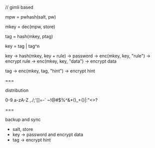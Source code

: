 // gimli based

mpw = pwhash(salt, pw)

mkey = dec(mpw, store)

tag = hash(mkey, ptag)

key = tag | tag^n

key -> hash(mkey, key + rule) -> password
	-> enc(mkey, key, "rule") -> encrypt rule
	-> enc(mkey, key, "data") -> encrypt data

tag -> enc(mkey, tag, "hint") -> encrypt hint

===

distribution

0-9
a-zA-Z
,./;'[]=-\`
~!@#$%^&*()_+{}|:"<>?

===

backup and sync

+ salt, store
+ key -> password and encrypt data
+ tag -> encrypt hint
